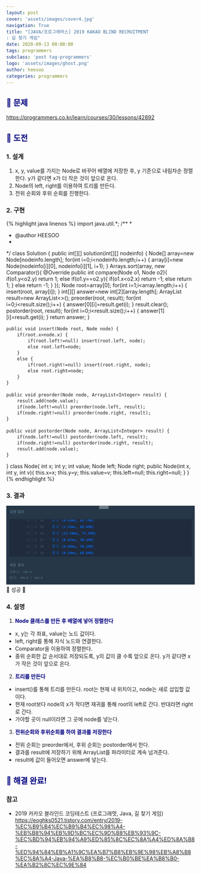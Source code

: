 ```yaml
---
layout: post
cover: 'assets/images/cover4.jpg'
navigation: True
title: "[JAVA/프로그래머스] 2019 KAKAO BLIND RECRUITMENT
: 길 찾기 게임"
date: 2020-09-13 00:00:00
tags: programmers
subclass: 'post tag-programmers'
logo: 'assets/images/ghost.png'
author: heesoo
categories: programmers
---
```

## <span style="color:navy">👀 문제</span>
<https://programmers.co.kr/learn/courses/30/lessons/42892>

## <span style="color:navy">👊 도전</span>

### 1. 설계
1. x, y, value를 가지는 Node로 바꾸어 배열에 저장한 후, y 기준으로 내림차순 정렬한다. y가 같다면 x가 더 작은 것이 앞으로 온다.
2. Node의 left, right를 이용하여 트리를 만든다.
3. 전위 순회와 후위 순회를 진행한다.

### 2. 구현 
{% highlight java linenos %}
import java.util.*;
/**
 *
 * @author HEESOO
 *
 */
class Solution {
    public int[][] solution(int[][] nodeinfo) {
		Node[] array=new Node[nodeinfo.length];
		for(int i=0;i<nodeinfo.length;i++) {
			array[i]=new Node(nodeinfo[i][0], nodeinfo[i][1], i+1);
		}
		Arrays.sort(array, new Comparator<Node>(){
            @Override
            public int compare(Node o1, Node o2){
                if(o1.y<o2.y) return 1;
                else if(o1.y==o2.y){
                    if(o1.x<o2.x) return -1;
                    else return 1;
                }
                else return -1;
            }
        });
		Node root=array[0];
		for(int i=1;i<array.length;i++) {
			insert(root, array[i]);
		}
		int[][] answer=new int[2][array.length];
		ArrayList<Integer> result=new ArrayList<>();
		preorder(root, result);
		for(int i=0;i<result.size();i++) {
			answer[0][i]=result.get(i);
		}
		result.clear();
		postorder(root, result);
		for(int i=0;i<result.size();i++) {
			answer[1][i]=result.get(i);
		}
        return answer;
    }
	
	public void insert(Node root, Node node) {
		if(root.x>node.x) {
			if(root.left!=null) insert(root.left, node);
			else root.left=node;
		}
		else {
			if(root.right!=null) insert(root.right, node);
			else root.right=node;
		}
	}
	
	public void preorder(Node node, ArrayList<Integer> result) {
		result.add(node.value);
		if(node.left!=null) preorder(node.left, result);
		if(node.right!=null) preorder(node.right, result);
	}
	
	public void postorder(Node node, ArrayList<Integer> result) {
		if(node.left!=null) postorder(node.left, result);
		if(node.right!=null) postorder(node.right, result);
		result.add(node.value);
	}
}
class Node{
    int x;
    int y;
    int value;
    Node left;
    Node right;
    public Node(int x, int y, int v){
        this.x=x;
        this.y=y;
        this.value=v;
        this.left=null;
        this.right=null;
    }
}
{% endhighlight %}

### 3. 결과
![실행결과](./assets/images/200913_1.PNG)
🤟 성공 🤟  

### 4. 설명
1. **<span style="color:navy">Node 클래스를 만든 후 배열에 넣어 정렬한다</span>**
- x, y는 각 좌표, value는 노드 값이다.
- left, right를 통해 자식 노드와 연결한다.
- Comparator을 이용하여 정렬한다.
- 중위 순회한 값 순서대로 저장되도록, y의 값이 클 수록 앞으로 온다. y가 같다면 x가 작은 것이 앞으로 온다.

2. **<span style="color:navy">트리를 만든다</span>**
- insert()를 통해 트리를 만든다. root는 현재 내 위치이고, node는 새로 삽입할 값이다.
- 현재 root보다 node의 x가 작다면 재귀를 통해 root의 left로 간다. 반대라면 right로 간다.
- 가야할 곳이 null이라면 그 곳에 node를 넣는다.

3. **<span style="color:navy">전위순회와 후위순회를 하여 결과를 저장한다</span>**
- 전위 순회는 preorder에서, 후위 순회는 postorder에서 한다.
- 결과를 result에 저장하기 위해 ArrayList를 파라미터로 계속 넘겨준다.
- result에 값이 들어오면 answer에 넣는다.
  
## <span style="color:navy">👏 해결 완료!</span>

### 참고
- 2019 카카오 블라인드 코딩테스트 (프로그래멋, Java, 길 찾기 게임) <https://eoghks0521.tistory.com/entry/2019-%EC%B9%B4%EC%B9%B4%EC%98%A4-%EB%B8%94%EB%9D%BC%EC%9D%B8%EB%93%9C-%EC%BD%94%EB%94%A9%ED%85%8C%EC%8A%A4%ED%8A%B8-%ED%94%84%EB%A1%9C%EA%B7%B8%EB%9E%98%EB%A8%B8%EC%8A%A4-Java-%EA%B8%B8-%EC%B0%BE%EA%B8%B0-%EA%B2%8C%EC%9E%84>